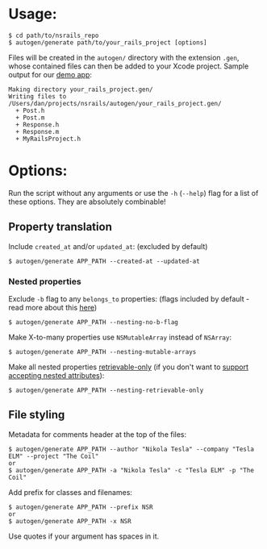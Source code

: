 Usage:
==========

```
$ cd path/to/nsrails_repo
$ autogen/generate path/to/your_rails_project [options]
```

Files will be created in the `autogen/` directory with the extension `.gen`, whose contained files can then be added to your Xcode project. Sample output for our [demo app](https://github.com/dingbat/nsrails/tree/master/demo/iOS):

```
Making directory your_rails_project.gen/
Writing files to /Users/dan/projects/nsrails/autogen/your_rails_project.gen/
  + Post.h
  + Post.m
  + Response.h
  + Response.m
  + MyRailsProject.h
```

Options:
==========

Run the script without any arguments or use the `-h` (`--help`) flag for a list of these options. They are absolutely combinable!

Property translation
------------

Include `created_at` and/or `updated_at`: (excluded by default)

```
$ autogen/generate APP_PATH --created-at --updated-at
```

### Nested properties

Exclude `-b` flag to any `belongs_to` properties: (flags included by default - read more about this [here](https://github.com/dingbat/nsrails/wiki/Property-flags))

```
$ autogen/generate APP_PATH --nesting-no-b-flag
```

Make X-to-many properties use `NSMutableArray` instead of `NSArray`:

```
$ autogen/generate APP_PATH --nesting-mutable-arrays
```

Make all nested properties [retrievable-only](https://github.com/dingbat/nsrails/wiki/Property-flags) (if you don't want to [support accepting nested attributes](https://github.com/dingbat/nsrails/wiki/Nesting)):

```
$ autogen/generate APP_PATH --nesting-retrievable-only
```

File styling
--------------

Metadata for comments header at the top of the files:

```
$ autogen/generate APP_PATH --author "Nikola Tesla" --company "Tesla ELM" --project "The Coil"
or
$ autogen/generate APP_PATH -a "Nikola Tesla" -c "Tesla ELM" -p "The Coil"
```

Add prefix for classes and filenames:

```
$ autogen/generate APP_PATH --prefix NSR
or
$ autogen/generate APP_PATH -x NSR
```
Use quotes if your argument has spaces in it.